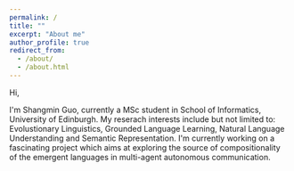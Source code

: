 ```yaml
---
permalink: /
title: ""
excerpt: "About me"
author_profile: true
redirect_from: 
  - /about/
  - /about.html
---
```


Hi,

I'm Shangmin Guo, currently a MSc student in School of Informatics, University of Edinburgh. My reserach interests include but not limited to: Evolustionary Linguistics, Grounded Language Learning, Natural Language Understanding and Semantic Representation. I'm currently working on a fascinating project which aims at exploring the source of compositionality of the emergent languages in multi-agent autonomous communication.
